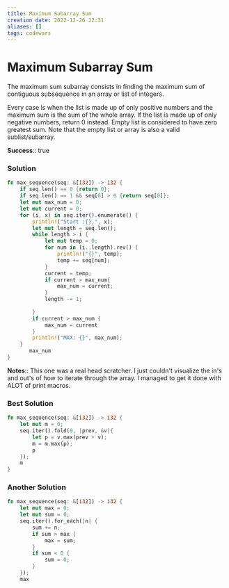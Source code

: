 ```yaml
---
title: Maximum Subarray Sum
creation date: 2022-12-26 22:31
aliases: []
tags: codewars 
---
```

# Maximum Subarray Sum
The maximum sum subarray consists in finding the maximum sum of contiguous subsequence in an array or list of integers. 

Every case is when the list is made up of only positive numbers and the maximum sum is the sum of the whole array. If the list is made up of only negative numbers, return 0 instead. Empty list is considered to have zero greatest sum. Note that the empty list or array is also a valid sublist/subarray.

**Success**:: true

### Solution
```Rust
fn max_sequence(seq: &[i32]) -> i32 {
    if seq.len() == 0 {return 0};
    if seq.len() == 1 && seq[0] > 0 {return seq[0]};
    let mut max_num = 0;
    let mut current = 0;
    for (i, x) in seq.iter().enumerate() {
        println!("Start :{},", x);
        let mut length = seq.len();
        while length > i {
            let mut temp = 0;
            for num in (i..length).rev() {
                println!("{}", temp);
                temp += seq[num];
            }
            current = temp;
            if current > max_num{
                max_num = current;
            }
            length -= 1;
            
        }
        if current > max_num {
            max_num = current
        }
        println!("MAX: {}", max_num);
    }
       max_num
}
```

**Notes**:: This one was a real head scratcher. I just couldn't visualize the in's and out's of how to iterate through the array. I managed to get it done with ALOT of print macros. 

### Best Solution
```Rust
fn max_sequence(seq: &[i32]) -> i32 {
	let mut m = 0;
	seq.iter().fold(0, |prev, &v|{
		let p = v.max(prev + v);
		m = m.max(p);
		p
	});
	m
}
```

### Another Solution
```Rust
fn max_sequence(seq: &[i32]) -> i32 {
	let mut max = 0;
	let mut sum = 0;
	seq.iter().for_each(|n| {
		sum += n;
		if sum > max {
			max = sum;
		}
		if sum < 0 {
			sum = 0;
		}
	});
	max
```